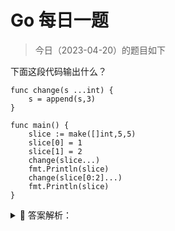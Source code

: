 # Go 每日一题

> 今日（2023-04-20）的题目如下

下面这段代码输出什么？

```golang
func change(s ...int) {
	s = append(s,3)
}

func main() {
	slice := make([]int,5,5)
	slice[0] = 1
	slice[1] = 2
	change(slice...)
	fmt.Println(slice)
	change(slice[0:2]...)
	fmt.Println(slice)
}
```

<details>
<summary style="cursor: pointer">🔑 答案解析：</summary>
<div>

参考答案及解析：

```
[1 2 0 0 0]
[1 2 3 0 0]
```

知识点：可变函数、append()操作。

Go 提供的语法糖`...`，可以将 slice 传进可变函数，不会创建新的切片。第一次调用 change() 时，append() 操作使切片底层数组发生了扩容，原 slice 的底层数组不会改变； 第二次调用 change() 函数时，使用了操作符`[i,j]`获得一个新的切片，假定为 slice1，
它的底层数组和原切片底层数组是重合的，不过 slice1 的长度、容量分别是 2、5，所以在 change() 函数中对 slice1 底层数组的修改会影响到原切片。

---

### 8 楼

切片作为参数进行传递，如果函数内放生扩容，那么会产生新的切片。已经不再是原来的那个切片

### 9 楼

> 8 楼

所以第二种也是如此，只不过他也改变了原生切片的值

### 12 楼

理解了，底层数组是底层数组，切片只是个片段

### 22 楼

```golang
func main() {

    s := make([]int, 4, 5)
    s[0] = 1
    s[1] = 2

    change(s...)
    fmt.Println(s)
    fmt.Printf("len: %d  cap: %d pointer: %p\n", len(s), cap(s), s)
    fmt.Println("-------------------------")
    change(s[0:2]...)
    fmt.Println(s)
    fmt.Printf("len: %d  cap: %d pointer: %p\n", len(s), cap(s), s)

}


func change(s ...int) {
    fmt.Printf("len: %d  cap: %d pointer: %p\n", len(s), cap(s), s)
    s = append(s, 3)
    fmt.Printf("len: %d  cap: %d pointer: %p\n", len(s), cap(s), s)
}
```

输出：

```
len: 4  cap: 5 pointer: 0xc000012390
len: 5  cap: 5 pointer: 0xc000012390
[1 2 0 0]
len: 4  cap: 5 pointer: 0xc000012390
-------------------------
len: 2  cap: 5 pointer: 0xc000012390
len: 3  cap: 5 pointer: 0xc000012390
[1 2 3 0]
len: 4  cap: 5 pointer: 0xc000012390
```

?!?!

### 24 楼

func change(s ...int) { s = append(s,3) }

func main() { slice := make([]int,5,5) slice[0] = 1 slice[1] = 2 change(slice...) fmt.Println(slice) change(slice[0:2]...) fmt.Println(slice) } 切片底层数组 第一次调用 change() 时，append() 操作使切片底层数组发生了扩容，原 slice 的底层数组不会改变； 第二次调用 change() 函数时，使用了操作符[i,j]获得一个新的切片，假定为 slice1， 它的底层数组和原切片底层数组是重合的，不过 slice1 的长度、容量分别是 2、5，所以在 change() 函数中对 slice1 底层数组的修改会影响到原切片。

### 30 楼

> 22 楼

```golang
func main() {

    s := make([]int, 4, 5)
    s[0] = 1
    s[1] = 2

    change(s...)
    fmt.Println(s)
    fmt.Printf("len: %d  cap: %d pointer: %p\n", len(s), cap(s), &s)
    fmt.Println("-------------------------")
    change(s[0:2]...)
    fmt.Println(s)
    fmt.Printf("len: %d  cap: %d pointer: %p\n", len(s), cap(s), &s)

}

func change(s ...int) {
    fmt.Printf("len: %d  cap: %d pointer: %p\n", len(s), cap(s), &s)
    fmt.Println(s)
    s = append(s, 3)
    fmt.Println(s)
    fmt.Printf("len: %d  cap: %d pointer: %p\n", len(s), cap(s), &s)
}
```

输出

```
len: 4  cap: 5 pointer: 0xc000010048
[1 2 0 0]
[1 2 0 0 3]
len: 5  cap: 5 pointer: 0xc000010048
[1 2 0 0]
len: 4  cap: 5 pointer: 0xc000010030
-------------------------
len: 2  cap: 5 pointer: 0xc0000100a8
[1 2]
[1 2 3]
len: 3  cap: 5 pointer: 0xc0000100a8
[1 2 3 0]
len: 4  cap: 5 pointer: 0xc000010030
```

参考地址：[https://segmentfault.com/a/1190000042430248](https://segmentfault.com/a/1190000042430248)

</div>
</details>

